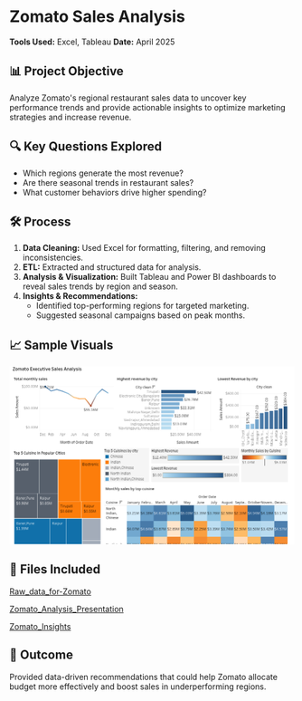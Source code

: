 # Zomato Sales Analysis

**Tools Used:** Excel, Tableau 
**Date:** April 2025

## 📊 Project Objective
Analyze Zomato's regional restaurant sales data to uncover key performance trends and provide actionable insights to optimize marketing strategies and increase revenue.

## 🔍 Key Questions Explored
- Which regions generate the most revenue?
- Are there seasonal trends in restaurant sales?
- What customer behaviors drive higher spending?

## 🛠️ Process
1. **Data Cleaning:** Used Excel for formatting, filtering, and removing inconsistencies.
2. **ETL:** Extracted and structured data for analysis.
3. **Analysis & Visualization:** Built Tableau and Power BI dashboards to reveal sales trends by region and season.
4. **Insights & Recommendations:**
   - Identified top-performing regions for targeted marketing.
   - Suggested seasonal campaigns based on peak months.

## 📈 Sample Visuals
![Zomato_Executive_dashbord](https://github.com/Travon-77/BI_Analytics_Tripleten_Projects/blob/main/Zomato%20Sales%20Analysis/Zomato%20Executive%20Dashboard.png) 

## 📂 Files Included
[Raw_data_for-Zomato](https://github.com/Travon-77/BI_Analytics_Tripleten_Projects/tree/main/Zomato%20Sales%20Analysis/Raw%20data%20for%20Zomato)

[Zomato_Analysis_Presentation](https://github.com/Travon-77/BI_Analytics_Tripleten_Projects/blob/main/Zomato%20Sales%20Analysis/Zomato%20Analysis%20Presentation/Zomato%20Sales%20Analysis%20Presentation.pdf)

[Zomato_Insights](https://github.com/Travon-77/BI_Analytics_Tripleten_Projects/blob/main/Zomato%20Sales%20Analysis/Insights.jpeg) 

## 🧠 Outcome
Provided data-driven recommendations that could help Zomato allocate budget more effectively and boost sales in underperforming regions.
  









